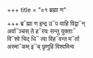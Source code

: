 +++
title = "०१ ब्रह्मा ण"

+++
ब्र᳓ह्मा ण इन्द्र उ᳓प याहि विद्वा᳓न्  
अर्वा᳓ञ्चस् ते ह᳓रयः सन्तु युक्ताः᳓  
वि᳓श्वे चिद् धि᳓ त्वा विह᳓वन्त म᳓र्ता  
अस्मा᳓कम् इ᳓च् छृणुहि विश्वमिन्व